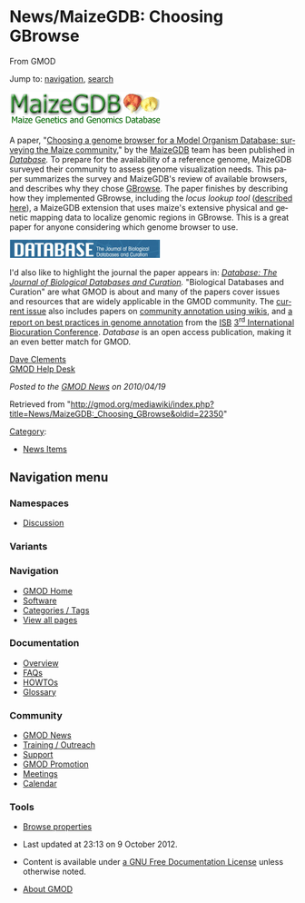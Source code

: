 <div id="mw-page-base" class="noprint">

</div>

<div id="mw-head-base" class="noprint">

</div>

<div id="content" class="mw-body" role="main">

<span id="top"></span>

<div id="mw-js-message" style="display:none;">

</div>



# <span dir="auto">News/MaizeGDB: Choosing GBrowse</span>

<div id="bodyContent">

<div id="siteSub">

From GMOD

</div>

<div id="contentSub">

</div>

<div id="jump-to-nav" class="mw-jump">

Jump to: [navigation](#mw-navigation), [search](#p-search)

</div>

<div id="mw-content-text" class="mw-content-ltr" lang="en" dir="ltr">

<div class="floatright">

<a href="http://database.oxfordjournals.org/cgi/content/abstract/baq007"
rel="nofollow" title="Database Paper"><img
src="../../mediawiki/images/7/7f/MaizeGDB.gif" width="265" height="60"
alt="Database Paper" /></a>

</div>

A paper,
"<a href="http://database.oxfordjournals.org/cgi/content/abstract/baq007"
class="external text" rel="nofollow">Choosing a genome browser for a
Model Organism Database: surveying the Maize community</a>," by the
<a href="http://maizegdb.org" class="external text"
rel="nofollow">MaizeGDB</a> team has been published in
*<a href="http://database.oxfordjournals.org/" class="external text"
rel="nofollow">Database</a>.* To prepare for the availability of a
reference genome, MaizeGDB surveyed their community to assess genome
visualization needs. This paper summarizes the survey and MaizeGDB's
review of available browsers, and describes why they chose
[GBrowse](../GBrowse.1 "GBrowse"). The paper finishes by describing how
they implemented GBrowse, including the *locus lookup tool* (<a
href="http://bioinformatics.oxfordjournals.org/cgi/content/short/26/3/434"
class="external text" rel="nofollow">described here</a>), a MaizeGDB
extension that uses maize's extensive physical and genetic mapping data
to localize genomic regions in GBrowse. This is a great paper for anyone
considering which genome browser to use.

<div class="floatright">

<a href="http://database.oxfordjournals.org/" rel="nofollow"
title="Database Journal"><img
src="../../mediawiki/images/thumb/3/3d/DatabaseJournal.jpg/265px-DatabaseJournal.jpg.png"
srcset="../../mediawiki/images/thumb/3/3d/DatabaseJournal.jpg/398px-DatabaseJournal.jpg.png 1.5x, ../../mediawiki/images/thumb/3/3d/DatabaseJournal.jpg/530px-DatabaseJournal.jpg.png 2x"
width="265" height="32" alt="Database Journal" /></a>

</div>

I'd also like to highlight the journal the paper appears in:
*<a href="http://database.oxfordjournals.org/" class="external text"
rel="nofollow">Database: The Journal of Biological Databases and
Curation</a>.* "Biological Databases and Curation" are what GMOD is
about and many of the papers cover issues and resources that are widely
applicable in the GMOD community. The <a
href="http://database.oxfordjournals.org/content/vol2010/issue0/index.dtl"
class="external text" rel="nofollow">current issue</a> also includes
papers on <a
href="http://database.oxfordjournals.org/cgi/content/abstract/2010/0/baq009"
class="external text" rel="nofollow">community annotation using
wikis</a>, and <a
href="http://database.oxfordjournals.org/cgi/content/abstract/2010/0/baq001"
class="external text" rel="nofollow">a report on best practices in
genome annotation</a> from the
<a href="http://biocurator.org/" class="external text"
rel="nofollow">ISB</a> <a
href="http://projects.eml.org/sdbv/events/BiocurationMeeting/index.html"
class="external text" rel="nofollow">3<sup>rd</sup> International
Biocuration Conference</a>. *Database* is an open access publication,
making it an even better match for GMOD.

[Dave Clements](../User%3AClements "User%3AClements")  
[GMOD Help Desk](../GMOD_Help_Desk "GMOD Help Desk")

  

<div class="newsfooter">

*Posted to the [GMOD News](../GMOD_News "GMOD News") on 2010/04/19*

</div>

</div>

<div class="printfooter">

Retrieved from
"<http://gmod.org/mediawiki/index.php?title=News/MaizeGDB:_Choosing_GBrowse&oldid=22350>"

</div>

<div id="catlinks" class="catlinks">

<div id="mw-normal-catlinks" class="mw-normal-catlinks">

[Category](../Special:Categories "Special:Categories"):

- [News Items](../Category%3ANews_Items "Category%3ANews Items")

</div>

</div>

<div class="visualClear">

</div>

</div>

</div>

<div id="mw-navigation">

## Navigation menu

<div id="mw-head">



<div id="left-navigation">

<div id="p-namespaces" class="vectorTabs" role="navigation"
aria-labelledby="p-namespaces-label">

### Namespaces


- <span id="ca-talk"><a
  href="http://gmod.org/mediawiki/index.php?title=Talk:News/MaizeGDB:_Choosing_GBrowse&amp;action=edit&amp;redlink=1"
  accesskey="t"
  title="Discussion about the content page [t]">Discussion</a></span>

</div>

<div id="p-variants" class="vectorMenu emptyPortlet" role="navigation"
aria-labelledby="p-variants-label">

### 

### Variants[](#)

<div class="menu">

</div>

</div>

</div>





</div>

</div>

</div>

<div id="mw-panel">

<div id="p-logo" role="banner">

<a href="../Main_Page"
style="background-image: url(../../images/GMOD-cogs.png);"
title="Visit the main page"></a>

</div>

<div id="p-Navigation" class="portal" role="navigation"
aria-labelledby="p-Navigation-label">

### Navigation

<div class="body">

- <span id="n-GMOD-Home">[GMOD Home](../Main_Page)</span>
- <span id="n-Software">[Software](../GMOD_Components)</span>
- <span id="n-Categories-.2F-Tags">[Categories /
  Tags](../Categories)</span>
- <span id="n-View-all-pages">[View all
  pages](../Special:AllPages)</span>

</div>

</div>

<div id="p-Documentation" class="portal" role="navigation"
aria-labelledby="p-Documentation-label">

### Documentation

<div class="body">

- <span id="n-Overview">[Overview](../Overview)</span>
- <span id="n-FAQs">[FAQs](../Category%3AFAQ)</span>
- <span id="n-HOWTOs">[HOWTOs](../Category%3AHOWTO)</span>
- <span id="n-Glossary">[Glossary](../Glossary)</span>

</div>

</div>

<div id="p-Community" class="portal" role="navigation"
aria-labelledby="p-Community-label">

### Community

<div class="body">

- <span id="n-GMOD-News">[GMOD News](../GMOD_News)</span>
- <span id="n-Training-.2F-Outreach">[Training /
  Outreach](../Training_and_Outreach)</span>
- <span id="n-Support">[Support](../Support)</span>
- <span id="n-GMOD-Promotion">[GMOD Promotion](../GMOD_Promotion)</span>
- <span id="n-Meetings">[Meetings](../Meetings)</span>
- <span id="n-Calendar">[Calendar](../Calendar)</span>

</div>

</div>

<div id="p-tb" class="portal" role="navigation"
aria-labelledby="p-tb-label">

### Tools

<div class="body">


- <span id="t-smwbrowselink"><a href="../Special%3ABrowse/News-2FMaizeGDB:_Choosing_GBrowse"
  rel="smw-browse">Browse properties</a></span>


</div>

</div>

</div>

</div>

<div id="footer" role="contentinfo">

- <span id="footer-info-lastmod">Last updated at 23:13 on 9 October
  2012.</span>
<!-- - <span id="footer-info-viewcount">5,863 page views.</span> -->
- <span id="footer-info-copyright">Content is available under
  <a href="http://www.gnu.org/licenses/fdl-1.3.html" class="external"
  rel="nofollow">a GNU Free Documentation License</a> unless otherwise
  noted.</span>

<!-- -->

- <span id="footer-places-about">[About
  GMOD](../GMOD:About "GMOD:About")</span>

<!-- -->






</div>
